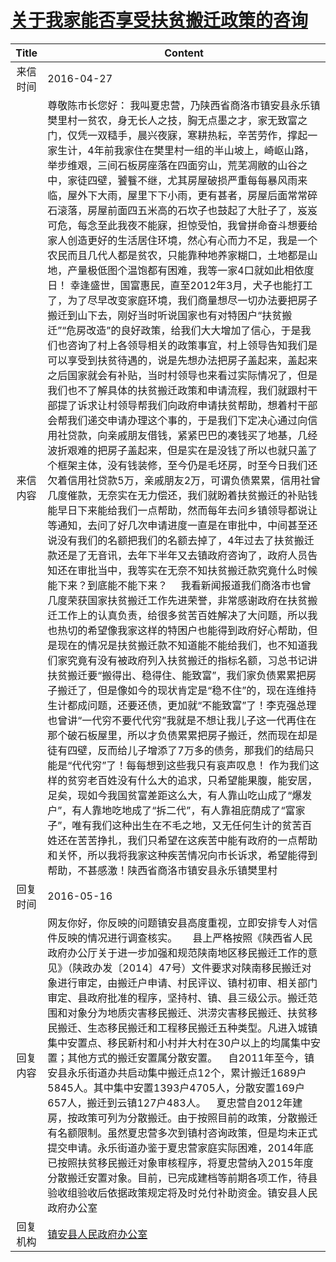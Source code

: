# <a href="http://www.shangluo.gov.cn/zmhd/ldxxxx.jsp?urltype=leadermail.LeaderMailContentUrl&wbtreeid=1112&leadermailid=3602">关于我家能否享受扶贫搬迁政策的咨询</a>
| Title |                                                                                                                                                                                                                                                                                                                                                                                                                                                                                                                                                                                                                                                                                                                              Content                                                                                                                                                                                                                                                                                                                                                                                                                                                                                                                                                                                                                                                                                                                               |
|:-----:|--------------------------------------------------------------------------------------------------------------------------------------------------------------------------------------------------------------------------------------------------------------------------------------------------------------------------------------------------------------------------------------------------------------------------------------------------------------------------------------------------------------------------------------------------------------------------------------------------------------------------------------------------------------------------------------------------------------------------------------------------------------------------------------------------------------------------------------------------------------------------------------------------------------------------------------------------------------------------------------------------------------------------------------------------------------------------------------------------------------------------------------------------------------------------------------------------------------------------------------------------------------------------------------------------------------------------------------------------------------------------------------------------------------------------------------------------------------------|
| 来信时间  | 2016-04-27                                                                                                                                                                                                                                                                                                                                                                                                                                                                                                                                                                                                                                                                                                                                                                                                                                                                                                                                                                                                                                                                                                                                                                                                                                                                                                                                                                                                                                                         |
| 来信内容  | 尊敬陈市长您好： 我叫夏忠营，乃陕西省商洛市镇安县永乐镇樊里村一贫农，身无长人之技，胸无点墨之才，家无致富之门，仅凭一双糙手，晨兴夜寐，寒耕热耘，辛苦劳作，撑起一家生计，4年前我家住在樊里村一组的半山坡上，崎岖山路，举步维艰，三间石板房座落在四面穷山，荒芜凋敝的山谷之中，家徒四壁，饕餮不继，尤其房屋破损严重每每暴风雨来临，屋外下大雨，屋里下下小雨，更有甚者，房屋后面常常碎石滚落，房屋前面四五米高的石坎子也鼓起了大肚子了，岌岌可危，每念至此我夜不能寐，担惊受怕，我曾拼命奋斗想要给家人创造更好的生活居住环境，然心有心而力不足，我是一个农民而且几代人都是贫农，只能靠种地养家糊口，土地都是山地，产量极低图个温饱都有困难，我等一家4口就如此相依度日！ 幸逢盛世，国富惠民，直至2012年3月，犬子也能打工了，为了尽早改变家庭环境，我们商量想尽一切办法要把房子搬迁到山下去，刚好当时听说国家也有对特困户“扶贫搬迁”“危房改造”的良好政策，给我们大大增加了信心，于是我们也咨询了村上各领导相关的政策事宜，村上领导告知我们是可以享受到扶贫待遇的，说是先想办法把房子盖起来，盖起来之后国家就会有补贴，当时村领导也来看过实际情况了，但是我们也不了解具体的扶贫搬迁政策和申请流程，我们就跟村干部提了诉求让村领导帮我们向政府申请扶贫帮助，想着村干部会帮我们递交申请办理这个事的，于是我们下定决心通过向信用社贷款，向亲戚朋友借钱，紧紧巴巴的凑钱买了地基，几经波折艰难的把房子盖起来，但是实在是没钱了所以也就只盖了个框架主体，没有钱装修，至今仍是毛坯房，时至今日我们还欠着信用社贷款5万，亲戚朋友2万，可谓负债累累，信用社曾几度催款，无奈实在无力偿还，我们就盼着扶贫搬迁的补贴钱能早日下来能给我们一点帮助，然而每年去问乡镇领导都说让等通知，去问了好几次申请进度一直是在审批中，中间甚至还说没有我们的名额把我们的名额去掉了，4年过去了扶贫搬迁款还是了无音讯，去年下半年又去镇政府咨询了，政府人员告知还在审批当中，我等实在无奈不知扶贫搬迁款究竟什么时候能下来？到底能不能下来？     我看新闻报道我们商洛市也曾几度荣获国家扶贫搬迁工作先进荣誉，非常感谢政府在扶贫搬迁工作上的认真负责，给很多贫苦百姓解决了大问题，所以我也热切的希望像我家这样的特困户也能得到政府好心帮助，但是现在的情况是扶贫搬迁款不知道能不能给我们，也不知道我们家究竟有没有被政府列入扶贫搬迁的指标名额，习总书记讲扶贫搬迁要“搬得出、稳得住、能致富”，我们家负债累累把房子搬迁了，但是像如今的现状肯定是“稳不住”的，现在连维持生计都成问题，还要还债，更加就“不能致富”了！李克强总理也曾讲“一代穷不要代代穷”我就是不想让我儿子这一代再住在那个破石板屋里，所以才负债累累把房子搬迁，然而现在却是徒有四壁，反而给儿子增添了7万多的债务，那我们的结局只能是“代代穷”了！每每想到这些我只有哀声叹息！ 作为我们这样的贫穷老百姓没有什么大的追求，只希望能果腹，能安居，足矣，现如今我国贫富差距这么大，有人靠山吃山成了“爆发户”，有人靠地吃地成了“拆二代”，有人靠祖庇荫成了“富家子”，唯有我们这种出生在不毛之地，又无任何生计的贫苦百姓还在苦苦挣扎，我们只希望在这疾苦中能有政府的一点帮助和关怀，所以我将我家这种疾苦情况向市长诉求，希望能得到帮助，不甚感激！陕西省商洛市镇安县永乐镇樊里村 |
| 回复时间  | 2016-05-16                                                                                                                                                                                                                                                                                                                                                                                                                                                                                                                                                                                                                                                                                                                                                                                                                                                                                                                                                                                                                                                                                                                                                                                                                                                                                                                                                                                                                                                         |
| 回复内容  | 网友你好，你反映的问题镇安县高度重视，立即安排专人对信件反映的情况进行调查核实。　　县上严格按照《陕西省人民政府办公厅关于进一步加强和规范陕南地区移民搬迁工作的意见》（陕政办发〔2014〕47号）文件要求对陕南移民搬迁对象进行审定，由搬迁户申请、村民评议、镇村初审、相关部门审定、县政府批准的程序，坚持村、镇、县三级公示。搬迁范围和对象分为地质灾害移民搬迁、洪涝灾害移民搬迁、扶贫移民搬迁、生态移民搬迁和工程移民搬迁五种类型。凡进入城镇集中安置点、移民新村和小村并大村在30户以上的均属集中安置；其他方式的搬迁安置属分散安置。    自2011年至今，镇安县永乐街道办共启动集中搬迁点12个，累计搬迁1689户5845人。其中集中安置1393户4705人，分散安置169户657人，搬迁到云镇127户483人。    夏忠营自2012年建房，按政策可列为分散搬迁。由于按照目前的政策，分散搬迁有名额限制。虽然夏忠营多次到镇村咨询政策，但是均未正式提交申请。永乐街道办鉴于夏忠营家庭实际困难，2014年底已按照扶贫移民搬迁对象审核程序，将夏忠营纳入2015年度分散搬迁安置对象。目前，已完成建档等前期各项工作，待县验收组验收后依据政策规定将及时兑付补助资金。镇安县人民政府办公室                                                                                                                                                                                                                                                                                                                                                                                                                                                                                                                                                                                                                                                                                                                                                                                                                                                                                                         |
| 回复机构  | <a href="../../categories/agencies/镇安县人民政府办公室.md">镇安县人民政府办公室</a>                                                                                                                                                                                                                                                                                                                                                                                                                                                                                                                                                                                                                                                                                                                                                                                                                                                                                                                                                                                                                                                                                                                                                                                                                                                                                                                                                                                                   |